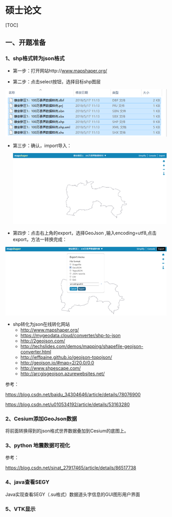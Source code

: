 # 硕士论文

[TOC]



## 一、开题准备

### 1、shp格式转为json格式

- 第一步：打开网站http://www.mapshaper.org/ 

- 第二步：点击select按钮，选择目标shp图层 

![](IMG/微信截图_20191114190251.png)

- 第三步：确认，import导入： 

  ![](IMG/微信截图_20191114190545.png)

-  第四步：点击右上角的export，选择GeoJson ,输入encoding=utf8,点击export，方法一转换完成： 

  ![](IMG/微信截图_20191114190644.png)



- shp转化为json在线转化网站 
  - http://www.mapshaper.org/ 
  -  https://mygeodata.cloud/converter/shp-to-json 
  -  http://2geojson.com/ 
  -  http://techslides.com/demos/mapping/shapefile-geojson-converter.html 
  -  http://jeffpaine.github.io/geojson-topojson/ 
  -  http://geojson.io/#map=2/20.0/0.0 
  -  http://www.shpescape.com/ 
  -  http://arcgisgeojson.azurewebsites.net/ 

参考： 

https://blog.csdn.net/baidu_34304646/article/details/78076900 

 https://blog.csdn.net/u010534192/article/details/53163280 



### 2、Cesium添加GeoJson数据

 将前面转换得到的json格式世界数据叠加到Cesium的底图上。 



### 3、python 地震数据可视化

参考：

 https://blog.csdn.net/sinat_27917465/article/details/86517738 





### 4、java查看SEGY

Java实现查看SEGY（.su格式）数据道头字信息的GUI图形用户界面





### 5、VTK显示